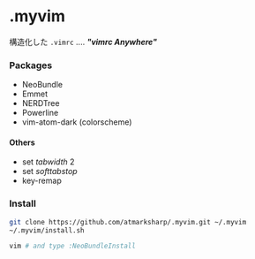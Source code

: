 # .myvim

構造化した `.vimrc` .... ***"vimrc Anywhere"***

### Packages

- NeoBundle
- Emmet
- NERDTree
- Powerline
- vim-atom-dark (colorscheme)

#### Others

- set *tabwidth* 2
- set *softtabstop*
- key-remap

### Install

```bash
git clone https://github.com/atmarksharp/.myvim.git ~/.myvim
~/.myvim/install.sh

vim # and type :NeoBundleInstall
```
